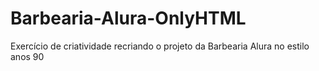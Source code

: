 # Barbearia-Alura-OnlyHTML
Exercício de criatividade recriando o projeto da Barbearia Alura no estilo anos 90
